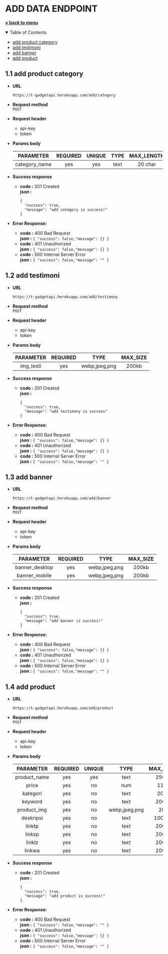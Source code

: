 # ADD DATA ENDPOINT
<a href="../../README.md"><strong>« back to menu</strong></a>

<details open="open">
  <summary>Table of Contents</summary>
  <ul>
    <li><a href="#11-add-product-category">add product category</a></li>
    <li><a href="#12-add-testimoni">add testimoni</a></li>
    <li><a href="#13-add-banner">add banner</a></li>
    <li><a href="#14-add-product">add product</a></li>
  </ul>
</details>

## 1.1 add product category
* **URL** <br>
    ```
    https://t-gadgetapi.herokuapp.com/add/category
    ```
* **Request method** <br>
`POST`
* **Request header** 
  - api-key  <br>
  - token  <br>
* **Params body** 

    | PARAMETER   | REQUIRED | UNIQUE | TYPE   | MAX_LENGTH |
    | :--:        |  :--:    |  :--:  |  :--:  | :--:       |
    |category_name| yes      | yes    | text   | 20 char    |

* **Success response**
    * **code :** 201 Created<br />
      **json :** 
      ```
      { 
        "success": true,
        "message": "add category is success!" 
      }
      ```
* **Error Response:**
    * **code :** 400 Bad Request<br />
      **json :** `{ "success": false,"message": {} }` <br/>
    * **code :** 401 Unauthorized<br />
      **json :** `{ "success": false,"message": {} }` <br/>
    * **code :** 500 Internal Server Error<br />
      **json :** `{ "success": false,"message": "" }`

## 1.2 add testimoni
* **URL** <br>
    ```
    https://t-gadgetapi.herokuapp.com/add/testimony
    ```
* **Request method** <br>
`POST`
* **Request header** 
  - api-key  <br>
  - token  <br>
* **Params body** 

    | PARAMETER | REQUIRED | TYPE          | MAX_SIZE |
    | :--:      |  :--:    |  :--:         | :--:     |
    |img_testi  | yes      | webp,jpeg,png | 200kb    |

* **Success response**
    * **code :** 201 Created<br />
      **json :** 
      ```
      { 
        "success": true,
        "message": "add testimony is success" 
      }
      ```
* **Error Response:**
    * **code :** 400 Bad Request<br />
      **json :** `{ "success": false,"message": {} }` <br/>
    * **code :** 401 Unauthorized<br />
      **json :** `{ "success": false,"message": {} }` <br/>
    * **code :** 500 Internal Server Error<br />
      **json :** `{ "success": false,"message": "" }`

## 1.3 add banner
* **URL** <br>
    ```
    https://t-gadgetapi.herokuapp.com/add/banner
    ```
* **Request method** <br>
`POST`
* **Request header** 
  - api-key  <br>
  - token  <br>
* **Params body** 

    | PARAMETER    | REQUIRED | TYPE          | MAX_SIZE |
    | :--:         |  :--:    |  :--:         | :--:     |
    |banner_desktop| yes      | webp,jpeg,png | 200kb    |
    |banner_mobile | yes      | webp,jpeg,png | 200kb    |

* **Success response**
    * **code :** 201 Created<br />
      **json :** 
      ```
      { 
        "success": true,
        "message": "add banner is success!" 
      }
      ```
* **Error Response:**
    * **code :** 400 Bad Request<br />
      **json :** `{ "success": false,"message": {} }` <br/>
    * **code :** 401 Unauthorized<br />
      **json :** `{ "success": false,"message": {} }` <br/>
    * **code :** 500 Internal Server Error<br />
      **json :** `{ "success": false,"message": "" }`

## 1.4 add product
* **URL** <br>
    ```
    https://t-gadgetapi.herokuapp.com/add/product
    ```
* **Request method** <br>
`POST`
* **Request header** 
  - api-key  <br>
  - token  <br>
* **Params body** 

    | PARAMETER  | REQUIRED  | UNIQUE | TYPE          | MAX_LENGTH |
    | :--:       |  :--:     |  :--:  | :--:          | :--:       |
    |product_name| yes       | yes    | text          | 250 char   |
    |price       | yes       | no     | num           | 11 char    |
    |kategori    | yes       | no     | text          | 20 char    |
    |keyword     | yes       | no     | text          | 200 char   |
    |product_img | yes       | no     | webp,jpeg,png | 200kb      |
    |deskripsi   | yes       | no     | text          | 1000 char  |
    |linktp      | yes       | no     | text          | 200 char   |
    |linksp      | yes       | no     | text          | 200 char   |
    |linklz      | yes       | no     | text          | 200 char   |
    |linkwa      | yes       | no     | text          | 200 char   |

* **Success response**
    * **code :** 201 Created<br />
      **json :** 
      ```
      { 
        "success": true,
        "message": "add product is success!" 
      }
      ```
* **Error Response:**
    * **code :** 400 Bad Request<br />
      **json :** `{ "success": false,"message": "" }` <br/>
    * **code :** 401 Unauthorized<br />
      **json :** `{ "success": false,"message": {} }` <br/>
    * **code :** 500 Internal Server Error<br />
      **json :** `{ "success": false,"message": "" }`